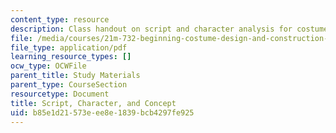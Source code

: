 ```yaml
---
content_type: resource
description: Class handout on script and character analysis for costume design.
file: /media/courses/21m-732-beginning-costume-design-and-construction-fall-2008/b85e1d21573eee8e1839bcb4297fe925_script.pdf
file_type: application/pdf
learning_resource_types: []
ocw_type: OCWFile
parent_title: Study Materials
parent_type: CourseSection
resourcetype: Document
title: Script, Character, and Concept
uid: b85e1d21-573e-ee8e-1839-bcb4297fe925
---
```

